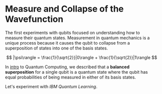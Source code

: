 # Measure and Collapse of the Wavefunction

The first experiments with qubits focused on understanding how to measure their quantum states. Measurement in quantum mechanics is a unique process because it causes the qubit to collapse from a superposition of states into one of the basis states.

$$
|\psi\rangle = \frac{1}{\sqrt{2}}|0\rangle + \frac{1}{\sqrt{2}}|1\rangle
$$

In [intro](https://github.com/mariocuomo/QuantumComputing101/edit/main/intro/README.md) to Quantum Computing, we described that a **balanced superposition** for a single qubit is a quantum state where the qubit has equal probabilities of being measured in either of its basis states.

Let's experiment with _IBM Quantum Learning_.

